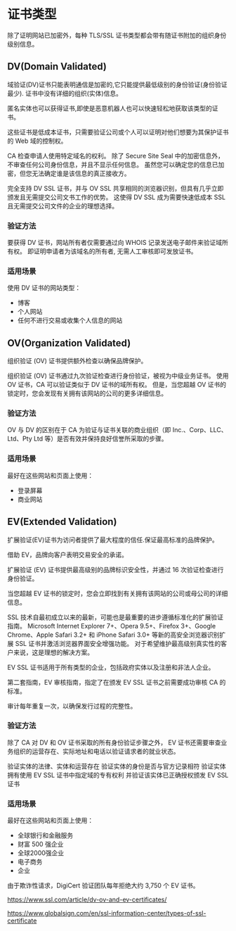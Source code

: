 # 证书类型

除了证明网站已加密外，每种 TLS/SSL 证书类型都会带有随证书附加的组织身份级别信息。


## DV(Domain Validated)

域验证(DV)证书只能表明通信是加密的,它只能提供最低级别的身份验证(身份验证最少). 证书中没有详细的组织(实体)信息。

匿名实体也可以获得证书,即使是恶意机器人也可以快速轻松地获取该类型的证书。

这些证书是低成本证书，只需要验证公司或个人可以证明对他们想要为其保护证书的 Web 域的控制权。

CA 检查申请人使用特定域名的权利。 除了 Secure Site Seal 中的加密信息外，不审查任何公司身份信息，并且不显示任何信息。 虽然您可以确定您的信息已加密，但您无法确定谁是该信息的真正接收方。

完全支持 DV SSL 证书，并与 OV SSL 共享相同的浏览器识别，但具有几乎立即颁发且无需提交公司文书工作的优势。 这使得 DV SSL 成为需要快速低成本 SSL 且无需提交公司文件的企业的理想选择。

### 验证方法

要获得 DV 证书，网站所有者仅需要通过向 WHOIS 记录发送电子邮件来验证域所有权。
即证明申请者为该域名的所有者, 无需人工审核即可发放证书。



### 适用场景

使用 DV 证书的网站类型：

- 博客
- 个人网站
- 任何不进行交易或收集个人信息的网站

## OV(Organization Validated)

组织验证 (OV) 证书提供额外检查以确保品牌保护。

组织验证 (OV) 证书通过九次验证检查进行身份验证，被视为中级业务证书。 
使用 OV 证书，CA 可以验证类似于 DV 证书的域所有权。 
但是，当您超越 OV 证书的锁定时，您会发现有关拥有该网站的公司的更多详细信息。

### 验证方法

OV 与 DV 的区别在于 CA 为验证与证书关联的商业组织（即 Inc.、Corp、LLC、Ltd、Pty Ltd 等）是否有效并保持良好信誉所采取的步骤。

### 适用场景

最好在这些网站和页面上使用：

- 登录屏幕
- 商业网站


## EV(Extended Validation)

扩展验证(EV)证书为访问者提供了最大程度的信任.保证最高标准的品牌保护。

借助 EV，品牌向客户表明交易安全的承诺。

扩展验证 (EV) 证书提供最高级别的品牌标识安全性，并通过 16 次验证检查进行身份验证。 

当您超越 EV 证书的锁定时，您会立即找到有关拥有该网站的公司或母公司的详细信息。

SSL 技术自最初成立以来的最新，可能也是最重要的进步遵循标准化的扩展验证指南。 Microsoft Internet Explorer 7+、Opera 9.5+、Firefox 3+、Google Chrome、Apple Safari 3.2+ 和 iPhone Safari 3.0+ 等新的高安全浏览器识别扩展 SSL 证书并激活浏览器界面安全增强功能。 对于希望维护最高级别真实性的客户来说，这是理想的解决方案。

EV SSL 证书适用于所有类型的企业，包括政府实体以及注册和非法人企业。 

第二套指南，EV 审核指南，指定了在颁发 EV SSL 证书之前需要成功审核 CA 的标准。 

审计每年重复一次，以确保发行过程的完整性。

### 验证方法

除了 CA 对 DV 和 OV 证书采取的所有身份验证步骤之外，
EV 证书还需要审查业务组织的运营存在、实际地址和电话以验证请求者的就业状态。

验证实体的法律、实体和运营存在
验证实体的身份是否与官方记录相符
验证实体拥有使用 EV SSL 证书中指定域的专有权利
并验证该实体已正确授权颁发 EV SSL 证书

### 适用场景

最好在这些网站和页面上使用：

- 全球银行和金融服务
- 财富 500 强企业
- 全球2000强企业
- 电子商务
- 企业

由于欺诈性请求，DigiCert 验证团队每年拒绝大约 3,750 个 EV 证书。


https://www.ssl.com/article/dv-ov-and-ev-certificates/

https://www.globalsign.com/en/ssl-information-center/types-of-ssl-certificate